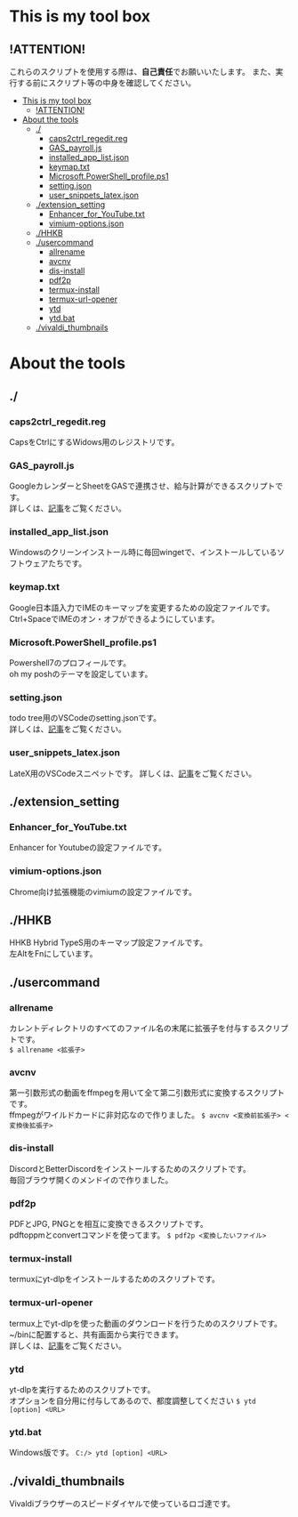 # This is my tool box
## !ATTENTION!
これらのスクリプトを使用する際は、**自己責任**でお願いいたします。
また、実行する前にスクリプト等の中身を確認してください。


- [This is my tool box](#this-is-my-tool-box)
	- [!ATTENTION!](#attention)
- [About the tools](#about-the-tools)
	- [./](#)
		- [caps2ctrl\_regedit.reg](#caps2ctrl_regeditreg)
		- [GAS\_payroll.js](#gas_payrolljs)
		- [installed\_app\_list.json](#installed_app_listjson)
		- [keymap.txt](#keymaptxt)
		- [Microsoft.PowerShell\_profile.ps1](#microsoftpowershell_profileps1)
		- [setting.json](#settingjson)
		- [user\_snippets\_latex.json](#user_snippets_latexjson)
	- [./extension\_setting](#extension_setting)
		- [Enhancer\_for\_YouTube.txt](#enhancer_for_youtubetxt)
		- [vimium-options.json](#vimium-optionsjson)
	- [./HHKB](#hhkb)
	- [./usercommand](#usercommand)
		- [allrename](#allrename)
		- [avcnv](#avcnv)
		- [dis-install](#dis-install)
		- [pdf2p](#pdf2p)
		- [termux-install](#termux-install)
		- [termux-url-opener](#termux-url-opener)
		- [ytd](#ytd)
		- [ytd.bat](#ytdbat)
	- [./vivaldi\_thumbnails](#vivaldi_thumbnails)

# About the tools
## ./
### caps2ctrl_regedit.reg
CapsをCtrlにするWidows用のレジストリです。
### GAS_payroll.js
GoogleカレンダーとSheetをGASで連携させ、給与計算ができるスクリプトです。  
詳しくは、[記事](https://datsuka-qwerty.hatenablog.com/entry/diary/gas_payroll)をご覧ください。
### installed_app_list.json
Windowsのクリーンインストール時に毎回wingetで、インストールしているソフトウェアたちです。
### keymap.txt
Google日本語入力でIMEのキーマップを変更するための設定ファイルです。
Ctrl+SpaceでIMEのオン・オフができるようにしています。
### Microsoft.PowerShell_profile.ps1
Powershell7のプロフィールです。  
oh my poshのテーマを設定しています。
### setting.json
todo tree用のVSCodeのsetting.jsonです。  
詳しくは、[記事](https://datsuka-qwerty.hatenablog.com/entry/latex/linux_install)をご覧ください。
### user_snippets_latex.json
LateX用のVSCodeスニペットです。
詳しくは、[記事](https://datsuka-qwerty.hatenablog.com/entry/latex/linux_install)をご覧ください。
## ./extension_setting
### Enhancer_for_YouTube.txt
Enhancer for Youtubeの設定ファイルです。
### vimium-options.json
Chrome向け拡張機能のvimiumの設定ファイルです。
## ./HHKB
HHKB Hybrid TypeS用のキーマップ設定ファイルです。  
左AltをFnにしています。
## ./usercommand
### allrename
カレントディレクトリのすべてのファイル名の末尾に拡張子を付与するスクリプトです。  
```$ allrename <拡張子>```
### avcnv
第一引数形式の動画をffmpegを用いて全て第二引数形式に変換するスクリプトです。  
ffmpegがワイルドカードに非対応なので作りました。
```$ avcnv <変換前拡張子> <変換後拡張子>```
### dis-install
DiscordとBetterDiscordをインストールするためのスクリプトです。  
毎回ブラウザ開くのメンドイので作りました。
### pdf2p
PDFとJPG, PNGとを相互に変換できるスクリプトです。  
pdftoppmとconvertコマンドを使ってます。
```$ pdf2p <変換したいファイル>```
### termux-install
termuxにyt-dlpをインストールするためのスクリプトです。
### termux-url-opener
termux上でyt-dlpを使った動画のダウンロードを行うためのスクリプトです。  
~/binに配置すると、共有画面から実行できます。  
詳しくは、[記事](https://datsuka-qwerty.hatenablog.com/entry/androidtips/termux-youtube-dl)をご覧ください。
### ytd
yt-dlpを実行するためのスクリプトです。  
オプションを自分用に付与してあるので、都度調整してください
```$ ytd [option] <URL>```
### ytd.bat
Windows版です。
```C:/> ytd [option] <URL>```
## ./vivaldi_thumbnails
Vivaldiブラウザーのスピードダイヤルで使っているロゴ達です。
